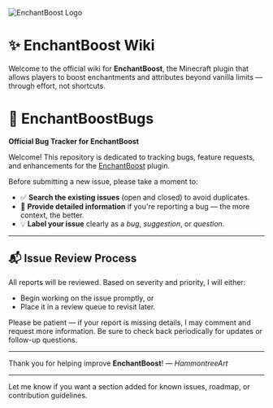 ![EnchantBoost Logo](https://www.maricopacraft.com/images/EB_Icon_64x64.png) 

# ✨ EnchantBoost Wiki

Welcome to the official wiki for **EnchantBoost**, the Minecraft plugin that allows players to boost enchantments and attributes beyond vanilla limits — through effort, not shortcuts.


# 🐛 EnchantBoostBugs

**Official Bug Tracker for EnchantBoost**

Welcome! This repository is dedicated to tracking bugs, feature requests, and enhancements for the [EnchantBoost](https://github.com/HammontreeArt/EnchantBoost) plugin.

Before submitting a new issue, please take a moment to:

* ✅ **Search the existing issues** (open and closed) to avoid duplicates.
* 📝 **Provide detailed information** if you're reporting a bug — the more context, the better.
* 💡 **Label your issue** clearly as a *bug*, *suggestion*, or *question*.

---

## 📬 Issue Review Process

All reports will be reviewed. Based on severity and priority, I will either:

* Begin working on the issue promptly, or
* Place it in a review queue to revisit later.

Please be patient — if your report is missing details, I may comment and request more information. Be sure to check back periodically for updates or follow-up questions.

---

Thank you for helping improve **EnchantBoost**!
— *HammontreeArt*

---

Let me know if you want a section added for known issues, roadmap, or contribution guidelines.

